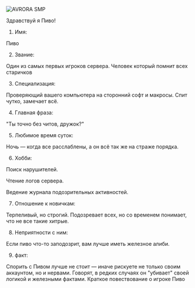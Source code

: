
<img src="photo_2025-02-18_14-34-38.jpg" alt="AVRORA SMP">

Здравствуй я Пиво!

1. Имя:

Пиво

2. Звание:

Один из самых первых игроков сервера. Человек который помнит всех старичков

3. Специализация:

Проверяющий вашего компьютера на сторонний софт и макросы. Спит чутко, замечает всё.

4. Главная фраза:

"Ты точно без читов, дружок?"

5. Любимое время суток:

Ночь — когда все расслаблены, а он всё так же на страже порядка.

6. Хобби:

Поиск нарушителей.

Чтение логов сервера.

Ведение журнала подозрительных активностей.


7. Отношение к новичкам:

Терпеливый, но строгий. Подозревает всех, но со временем понимает, что не все такие хитрые.

8. Неприятности с ним:

Если пиво что-то заподозрит, вам лучше иметь железное алиби.

9. факт:

Спорить с Пивом лучше не стоит — иначе рискуете не только своим аккаунтом, но и нервами. Говорят, в редких случаях он "убивает" своей логикой и железными фактами.
Краткое повествование о игроке Пиво
